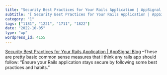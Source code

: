 ```yaml
---
title: "Security Best Practices for Your Rails Application | AppSignal Blog"
subtitle: "[ Security Best Practices for Your Rails Application | AppSignal Blog]( https://blog.appsignal.com/2..."
category: "1"
tags: ["1181", "1221", "1711", "1822"]
date: "2022-10-05"
type: "wp"
wordpress_id: 4155
---
```

[ Security Best Practices for Your Rails Application | AppSignal Blog]( https://blog.appsignal.com/2022/10/05/security-best-practices-for-your-rails-application?utm_source=convertkit&utm_medium=email&utm_campaign=Security+Best+Practices+for+Your+Rails+Application%20-%209118759) –These are pretty basic common sense measures that i think any rails app should follow: “Ensure your Rails application stays secure by following some best practices and habits.”